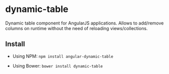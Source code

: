# dynamic-table

Dynamic table component for AngularJS applications.
Allows to add/remove columns on runtime without the need of reloading views/collections.

## Install

* Using NPM:
`npm install angular-dynamic-table`

* Using Bower:
`bower install dynamic-table`
